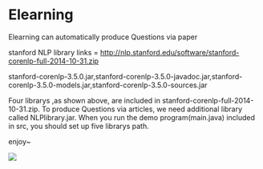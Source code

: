 Elearning
=========

Elearning can automatically produce Questions via paper 

stanford NLP library links = http://nlp.stanford.edu/software/stanford-corenlp-full-2014-10-31.zip

stanford-corenlp-3.5.0.jar,stanford-corenlp-3.5.0-javadoc.jar,stanford-corenlp-3.5.0-models.jar,stanford-corenlp-3.5.0-sources.jar

Four librarys ,as shown above, are included in stanford-corenlp-full-2014-10-31.zip.
To produce Questions via articles, we need additional library called NLPlibrary.jar.
When you run the demo program(main.java) included in src, you should set up five librarys path.

enjoy~

![](https://www.dropbox.com/s/5e1rcurx0sa3wgf/image.JPG?dl=0)
